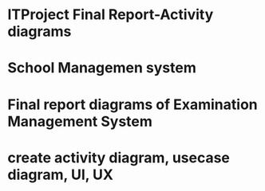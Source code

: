 # ITProject Final Report-Activity diagrams
# School Managemen system
# Final report diagrams of Examination Management System

# create activity diagram, usecase diagram, UI, UX
